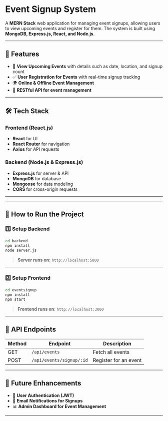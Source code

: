 
# **Event Signup System**
A **MERN Stack** web application for managing event signups, allowing users to view upcoming events and register for them. The system is built using **MongoDB, Express.js, React, and Node.js**.

---

## **📌 Features**
- 📅 **View Upcoming Events** with details such as date, location, and signup count  
- ✅ **User Registration for Events** with real-time signup tracking  
- 🌍 **Online & Offline Event Management**  
- 🔗 **RESTful API for event management**  

---

## **🛠 Tech Stack**
### **Frontend** (React.js)  
- **React** for UI  
- **React Router** for navigation  
- **Axios** for API requests  

### **Backend** (Node.js & Express.js)  
- **Express.js** for server & API  
- **MongoDB** for database  
- **Mongoose** for data modeling  
- **CORS** for cross-origin requests  

---



---

## **🚀 How to Run the Project**

### **1️⃣ Setup Backend**
```sh
cd backend
npm install
node server.js
```
> **Server runs on:** `http://localhost:5000`

---

### **2️⃣ Setup Frontend**
```sh
cd eventsignup
npm install
npm start
```
> **Frontend runs on:** `http://localhost:3000`

---

## **📡 API Endpoints**
| Method | Endpoint            | Description            |
|--------|---------------------|------------------------|
| GET    | `/api/events`       | Fetch all events      |
| POST   | `/api/events/signup/:id` | Register for an event |

---

## **📌 Future Enhancements**
- 👤 **User Authentication (JWT)**
- 📧 **Email Notifications for Signups**
- 📊 **Admin Dashboard for Event Management**

---
  
